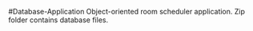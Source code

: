 #Database-Application
Object-oriented room scheduler application.
Zip folder contains database files.
